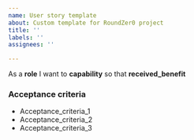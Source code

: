 ```yaml
---
name: User story template
about: Custom template for RoundZer0 project
title: ''
labels: ''
assignees: ''

---
```


As a **role** I want to **capability** so that **received_benefit**

###  Acceptance criteria

- Acceptance_criteria_1
- Acceptance_criteria_2
- Acceptance_criteria_3
